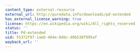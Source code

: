 ```yaml
---
content_type: external-resource
external_url: http://puredata.info/downloads/pd-extended
has_external_license_warning: true
license: https://en.wikipedia.org/wiki/All_rights_reserved
status: ''
title: Pd-extended
uid: 55372f97-1aeb-464e-84bc-d9b538f995af
wayback_url: ''
---
```

